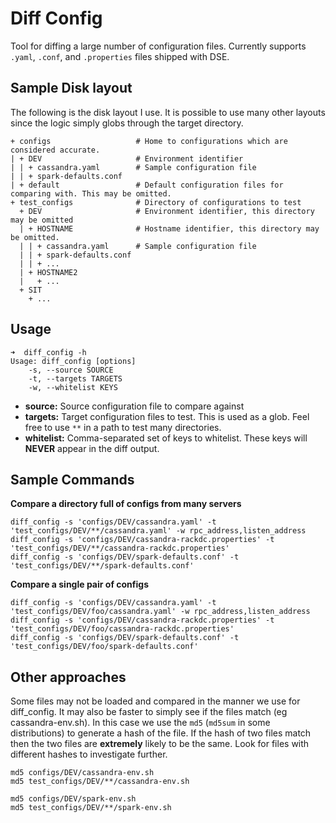 # Diff Config

Tool for diffing a large number of configuration files. Currently supports `.yaml`, `.conf`, and `.properties` files shipped with DSE.

## Sample Disk layout
The following is the disk layout I use. It is possible to use many other layouts since the logic simply globs through the
target directory.

```none
+ configs                   # Home to configurations which are considered accurate.
| + DEV                     # Environment identifier
| | + cassandra.yaml        # Sample configuration file
| | + spark-defaults.conf
| + default                 # Default configuration files for comparing with. This may be omitted.
+ test_configs              # Directory of configurations to test
  + DEV                     # Environment identifier, this directory may be omitted
  | + HOSTNAME              # Hostname identifier, this directory may be omitted.
  | | + cassandra.yaml      # Sample configuration file
  | | + spark-defaults.conf
  | | + ...
  | + HOSTNAME2
  |   + ...
  + SIT
    + ...
```

## Usage

```fish
➜  diff_config -h
Usage: diff_config [options]
    -s, --source SOURCE
    -t, --targets TARGETS
    -w, --whitelist KEYS
```

* **source:** Source configuration file to compare against
* **targets:** Target configuration files to test. This is used as a glob. Feel free to use `**` in a path to test many directories.
* **whitelist:** Comma-separated set of keys to whitelist. These keys will **NEVER** appear in the diff output.

## Sample Commands

**Compare a directory full of configs from many servers**

```
diff_config -s 'configs/DEV/cassandra.yaml' -t 'test_configs/DEV/**/cassandra.yaml' -w rpc_address,listen_address
diff_config -s 'configs/DEV/cassandra-rackdc.properties' -t 'test_configs/DEV/**/cassandra-rackdc.properties'
diff_config -s 'configs/DEV/spark-defaults.conf' -t 'test_configs/DEV/**/spark-defaults.conf'
```

**Compare a single pair of configs**

```
diff_config -s 'configs/DEV/cassandra.yaml' -t 'test_configs/DEV/foo/cassandra.yaml' -w rpc_address,listen_address
diff_config -s 'configs/DEV/cassandra-rackdc.properties' -t 'test_configs/DEV/foo/cassandra-rackdc.properties'
diff_config -s 'configs/DEV/spark-defaults.conf' -t 'test_configs/DEV/foo/spark-defaults.conf'
```

## Other approaches
Some files may not be loaded and compared in the manner we use for diff_config. It may also be faster to simply see if the files match (eg cassandra-env.sh). In this case we use the `md5` (`md5sum` in some distributions) to generate a hash of the file. If the hash of two files match then the two files are **extremely** likely to be the same. Look for files with different hashes to investigate further.

```
md5 configs/DEV/cassandra-env.sh
md5 test_configs/DEV/**/cassandra-env.sh

md5 configs/DEV/spark-env.sh
md5 test_configs/DEV/**/spark-env.sh
```
